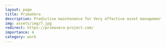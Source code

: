 ```yaml
---
layout: page
title: PrimaVera
description: Predictive maintenance for Very effective asset management (PrimaVera). Dutch National Research Agenda (NWA).
img: assets/img/7.jpg
redirect: https://primavera-project.com/
importance: 4
category: work
---
```

